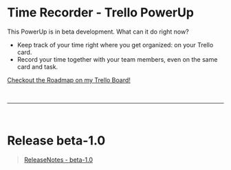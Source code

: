# Time Recorder - Trello PowerUp

This PowerUp is in beta development. What can it do right now?

- Keep track of your time right where you get organized: on your Trello card.
- Record your time together with your team members, even on the same card and task.

[Checkout the Roadmap on my Trello Board!](https://trello.com/b/ESqT5aJM)

<br/>
<hr/>
<br/>

# Release beta-1.0

<blockquote class="trello-card"><a href="https:&#x2F;&#x2F;trello.com&#x2F;c&#x2F;d40KSUlI&#x2F;40-releasenotes-beta-10">ReleaseNotes - beta-1.0</a></blockquote><script src="https://p.trellocdn.com/embed.min.js"></script>
